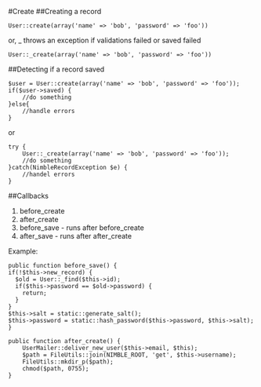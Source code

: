 #Create
##Creating a record

	User::create(array('name' => 'bob', 'password' => 'foo'))
	
or, _ throws an exception if validations failed or saved failed

	User::_create(array('name' => 'bob', 'password' => 'foo'))


##Detecting if a record saved

	$user = User::create(array('name' => 'bob', 'password' => 'foo'));
	if($user->saved) {
		//do something
	}else{
		//handle errors
	}

or
	
	try {
		User::_create(array('name' => 'bob', 'password' => 'foo'));
		//do something
	}catch(NimbleRecordException $e) {
		//handel errors
	}
	
##Callbacks

1. before_create
2. after_create
3. before_save - runs after before_create
4. after_save - runs after after_create

Example:

	public function before_save() {
    if(!$this->new_record) {
      $old = User::_find($this->id);
      if($this->password == $old->password) {
        return;
      }
    }
    $this->salt = static::generate_salt();
    $this->password = static::hash_password($this->password, $this->salt);
	}

	public function after_create() {
		UserMailer::deliver_new_user($this->email, $this);
		$path = FileUtils::join(NIMBLE_ROOT, 'get', $this->username);
		FileUtils::mkdir_p($path);
		chmod($path, 0755);
	}
